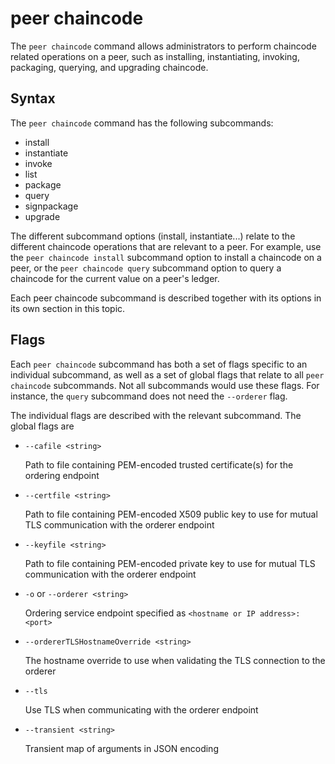 # peer chaincode

The `peer chaincode` command allows administrators to perform chaincode
related operations on a peer, such as installing, instantiating, invoking,
packaging, querying, and upgrading chaincode.

## Syntax

The `peer chaincode` command has the following subcommands:

  * install
  * instantiate
  * invoke
  * list
  * package
  * query
  * signpackage
  * upgrade

The different subcommand options (install, instantiate...) relate to the
different chaincode operations that are relevant to a peer. For example, use the
`peer chaincode install` subcommand option to install a chaincode on a peer, or
the `peer chaincode query` subcommand option to query a chaincode for the
current value on a peer's ledger.

Each peer chaincode subcommand is described together with its options in its own
section in this topic.

## Flags

Each `peer chaincode` subcommand has both a set of flags specific to an
individual subcommand, as well as a set of global flags that relate to all
`peer chaincode` subcommands. Not all subcommands would use these flags.
For instance, the `query` subcommand does not need the `--orderer` flag.

The individual flags are described with the relevant subcommand. The global
flags are

* `--cafile <string>`

  Path to file containing PEM-encoded trusted certificate(s) for the ordering
  endpoint

* `--certfile <string>`

  Path to file containing PEM-encoded X509 public key to use for mutual TLS
  communication with the orderer endpoint

* `--keyfile <string>`

  Path to file containing PEM-encoded private key to use for mutual TLS
  communication with the orderer endpoint

* `-o` or `--orderer <string>`

  Ordering service endpoint specified as `<hostname or IP address>:<port>`

* `--ordererTLSHostnameOverride <string>`

  The hostname override to use when validating the TLS connection to the orderer

* `--tls`

  Use TLS when communicating with the orderer endpoint

* `--transient <string>`

  Transient map of arguments in JSON encoding
